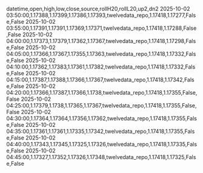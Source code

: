 datetime,open,high,low,close,source,rollH20,rollL20,up2,dn2
2025-10-02 03:50:00,1.17388,1.17399,1.17386,1.17393,twelvedata_repo,1.17418,1.17277,False,False
2025-10-02 03:55:00,1.17391,1.17391,1.17369,1.17371,twelvedata_repo,1.17418,1.17288,False,False
2025-10-02 04:00:00,1.17373,1.17379,1.17362,1.17367,twelvedata_repo,1.17418,1.17298,False,False
2025-10-02 04:05:00,1.17366,1.17367,1.17355,1.17363,twelvedata_repo,1.17418,1.17332,False,False
2025-10-02 04:10:00,1.17362,1.17383,1.17361,1.17382,twelvedata_repo,1.17418,1.17332,False,False
2025-10-02 04:15:00,1.17387,1.17388,1.17366,1.17367,twelvedata_repo,1.17418,1.17342,False,False
2025-10-02 04:20:00,1.17366,1.17387,1.17366,1.1738,twelvedata_repo,1.17418,1.17355,False,False
2025-10-02 04:25:00,1.17379,1.1738,1.17365,1.17367,twelvedata_repo,1.17418,1.17355,False,False
2025-10-02 04:30:00,1.17364,1.17364,1.17356,1.17362,twelvedata_repo,1.17418,1.17355,False,False
2025-10-02 04:35:00,1.17361,1.17361,1.17335,1.17342,twelvedata_repo,1.17418,1.17355,False,False
2025-10-02 04:40:00,1.17343,1.17345,1.17325,1.17326,twelvedata_repo,1.17418,1.17335,False,False
2025-10-02 04:45:00,1.17327,1.17352,1.17326,1.17348,twelvedata_repo,1.17418,1.17325,False,False
